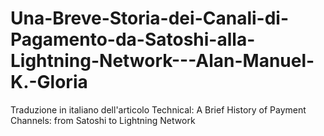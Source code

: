 # Una-Breve-Storia-dei-Canali-di-Pagamento-da-Satoshi-alla-Lightning-Network---Alan-Manuel-K.-Gloria
Traduzione in italiano dell'articolo Technical: A Brief History of Payment Channels: from Satoshi to Lightning Network
